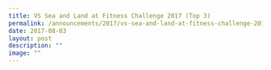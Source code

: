 ```yaml
---
title: VS Sea and Land at Fitness Challenge 2017 (Top 3)
permalink: /announcements/2017/vs-sea-and-land-at-fitness-challenge-2017-top-3/
date: 2017-08-03
layout: post
description: ""
image: ""
---
```

